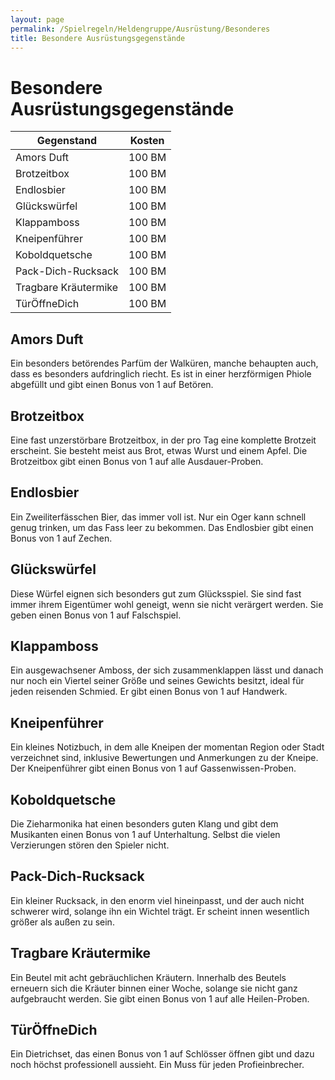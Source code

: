 ```yaml
---
layout: page
permalink: /Spielregeln/Heldengruppe/Ausrüstung/Besonderes
title: Besondere Ausrüstungsgegenstände
---
```


# Besondere Ausrüstungsgegenstände

<table>
<thead>
<tr><th>Gegenstand</th><th>Kosten</th></tr>
</thead>
<tbody>
<tr><td>Amors Duft</td><td>100 BM</td></tr>
<tr><td>Brotzeitbox</td><td>100 BM</td></tr>
<tr><td>Endlosbier</td><td>100 BM</td></tr>
<tr><td>Glückswürfel</td><td>100 BM</td></tr>
<tr><td>Klappamboss</td><td>100 BM</td></tr>
<tr><td>Kneipenführer</td><td>100 BM</td></tr>
<tr><td>Koboldquetsche</td><td>100 BM</td></tr>
<tr><td>Pack-Dich-Rucksack</td><td>100 BM</td></tr>
<tr><td>Tragbare Kräutermike</td><td>100 BM</td></tr>
<tr><td>TürÖffneDich</td><td>100 BM</td></tr>
</tbody>
</table>

## Amors Duft

Ein besonders betörendes Parfüm der Walküren, manche behaupten auch, dass es besonders aufdringlich riecht. Es ist in einer herzförmigen Phiole abgefüllt und gibt einen Bonus von 1 auf Betören.

## Brotzeitbox

Eine fast unzerstörbare Brotzeitbox, in der pro Tag eine komplette Brotzeit erscheint. Sie besteht meist aus Brot, etwas Wurst und einem Apfel. Die Brotzeitbox gibt einen Bonus von 1 auf alle Ausdauer-Proben. 

## Endlosbier

Ein Zweiliterfässchen Bier, das immer voll ist. Nur ein Oger kann schnell genug trinken, um das Fass leer zu bekommen. Das Endlosbier gibt einen Bonus von 1 auf Zechen.

## Glückswürfel

Diese Würfel eignen sich besonders gut zum Glücksspiel. Sie sind fast immer ihrem Eigentümer wohl geneigt, wenn sie nicht verärgert werden. Sie geben einen Bonus von 1 auf Falschspiel.

## Klappamboss

Ein ausgewachsener Amboss, der sich zusammenklappen lässt und danach nur noch ein Viertel seiner Größe und seines Gewichts besitzt, ideal für jeden reisenden Schmied. Er gibt einen Bonus von 1 auf Handwerk.

## Kneipenführer

Ein kleines Notizbuch, in dem alle Kneipen der momentan Region oder Stadt verzeichnet sind, inklusive Bewertungen und Anmerkungen zu der Kneipe. Der Kneipenführer gibt einen Bonus von 1 auf Gassenwissen-Proben.

## Koboldquetsche

Die Zieharmonika hat einen besonders guten Klang und gibt dem Musikanten einen Bonus von 1 auf Unterhaltung. Selbst die vielen Verzierungen stören den Spieler nicht.

## Pack-Dich-Rucksack

Ein kleiner Rucksack, in den enorm viel hineinpasst, und der auch nicht schwerer wird, solange ihn ein Wichtel trägt. Er scheint innen wesentlich größer als außen zu sein.

## Tragbare Kräutermike

Ein Beutel mit acht gebräuchlichen Kräutern. Innerhalb des Beutels erneuern sich die Kräuter binnen einer Woche, solange sie nicht ganz aufgebraucht werden. Sie gibt einen Bonus von 1 auf alle Heilen-Proben.

## TürÖffneDich

Ein Dietrichset, das einen Bonus von 1 auf Schlösser öffnen gibt und dazu noch höchst professionell aussieht. Ein Muss für jeden Profieinbrecher.
